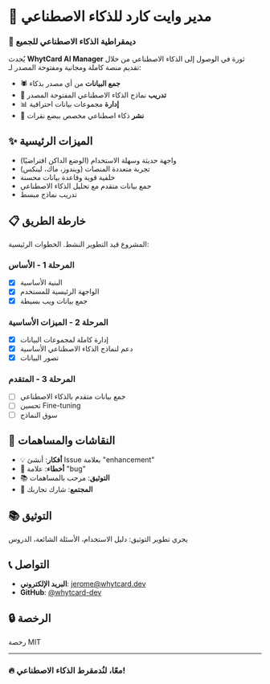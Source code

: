 # 🚀 مدير وايت كارد للذكاء الاصطناعي

### 🤖 ديمقراطية الذكاء الاصطناعي للجميع

يُحدث **WhytCard AI Manager** ثورة في الوصول إلى الذكاء الاصطناعي من خلال تقديم منصة كاملة ومجانية ومفتوحة المصدر لـ:

- 🕷️ **جمع البيانات** من أي مصدر بذكاء
- 🤖 **تدريب** نماذج الذكاء الاصطناعي المفتوحة المصدر
- 📊 **إدارة** مجموعات بيانات احترافية
- 🚀 **نشر** ذكاء اصطناعي مخصص ببضع نقرات

## ✨ الميزات الرئيسية

- واجهة حديثة وسهلة الاستخدام (الوضع الداكن افتراضيًا)
- تجربة متعددة المنصات (ويندوز، ماك، لينكس)
- خلفية قوية وقاعدة بيانات محسنة
- جمع بيانات متقدم مع تحليل الذكاء الاصطناعي
- تدريب نماذج مبسط

## 📋 خارطة الطريق

المشروع قيد التطوير النشط. الخطوات الرئيسية:

### المرحلة 1 - الأساس
- [x] البنية الأساسية
- [x] الواجهة الرئيسية للمستخدم
- [x] جمع بيانات ويب بسيطة

### المرحلة 2 - الميزات الأساسية
- [x] إدارة كاملة لمجموعات البيانات
- [x] دعم لنماذج الذكاء الاصطناعي الأساسية
- [x] تصور البيانات

### المرحلة 3 - المتقدم
- [ ] جمع بيانات متقدم بالذكاء الاصطناعي
- [ ] تحسين Fine-tuning
- [ ] سوق النماذج

## 💬 النقاشات والمساهمات

- 💡 **أفكار**: أنشئ Issue بعلامة "enhancement"
- 🐛 **أخطاء**: علامة "bug"
- 📚 **التوثيق**: مرحب بالمساهمات
- 🤝 **المجتمع**: شارك تجاربك

## 📚 التوثيق

يجري تطوير التوثيق: دليل الاستخدام، الأسئلة الشائعة، الدروس

## 📞 التواصل

- **البريد الإلكتروني**: jerome@whytcard.dev
- **GitHub**: [@whytcard-dev](https://github.com/whytcard-dev)

## 🔒 الرخصة

رخصة MIT

---

### 🔥 معًا، لنُدمقرط الذكاء الاصطناعي!
